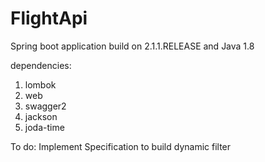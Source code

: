 # FlightApi
Spring boot application build on 2.1.1.RELEASE and Java 1.8

dependencies:
1. lombok
2. web
3. swagger2
4. jackson
5. joda-time


To do:
Implement Specification to build dynamic filter


